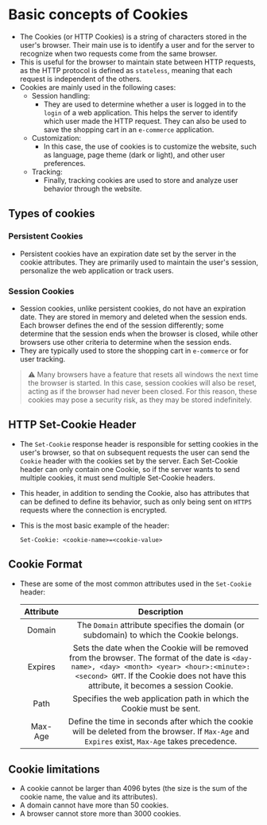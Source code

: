 # Basic concepts of Cookies

* The Cookies (or HTTP Cookies) is a string of characters stored in the user's browser. Their main use is to identify a user and for the server to recognize when two requests come from the same browser.
* This is useful for the browser to maintain state between HTTP requests, as the HTTP protocol is defined as `stateless`, meaning that each request is independent of the others.
* Cookies are mainly used in the following cases:
  * Session handling:
    * They are used to determine whether a user is logged in to the `login` of a web application. This helps the server to identify which user made the HTTP request. They can also be used to save the shopping cart in an `e-commerce` application.
  * Customization:
    * In this case, the use of cookies is to customize the website, such as language, page theme (dark or light), and other user preferences.
  * Tracking:
    * Finally, tracking cookies are used to store and analyze user behavior through the website.

## Types of cookies

### Persistent Cookies

* Persistent cookies have an expiration date set by the server in the cookie attributes. They are primarily used to maintain the user's session, personalize the web application or track users.

### Session Cookies

* Session cookies, unlike persistent cookies, do not have an expiration date. They are stored in memory and deleted when the session ends. Each browser defines the end of the session differently; some determine that the session ends when the browser is closed, while other browsers use other criteria to determine when the session ends.
* They are typically used to store the shopping cart in `e-commerce` or for user tracking.

> :warning: Many browsers have a feature that resets all windows the next time the browser is started. In this case, session cookies will also be reset, acting as if the browser had never been closed. For this reason, these cookies may pose a security risk, as they may be stored indefinitely.

## HTTP Set-Cookie Header

* The `Set-Cookie` response header is responsible for setting cookies in the user's browser, so that on subsequent requests the user can send the `Cookie` header with the cookies set by the server. Each Set-Cookie header can only contain one Cookie, so if the server wants to send multiple cookies, it must send multiple Set-Cookie headers.
* This header, in addition to sending the Cookie, also has attributes that can be defined to define its behavior, such as only being sent on `HTTPS` requests where the connection is encrypted.
* This is the most basic example of the header:

  ```
  Set-Cookie: <cookie-name>=<cookie-value>
  ```

## Cookie Format

* These are some of the most common attributes used in the `Set-Cookie` header:

  |Attribute|Description|
  |:--:|:--:|
  |Domain|The `Domain` attribute specifies the domain (or subdomain) to which the Cookie belongs.|
  |Expires|Sets the date when the Cookie will be removed from the browser. The format of the date is `<day-name>, <day> <month> <year> <hour>:<minute>:<second> GMT`. If the Cookie does not have this attribute, it becomes a session Cookie.|
  |Path|Specifies the web application path in which the Cookie must be sent.|
  |Max-Age|Define the time in seconds after which the cookie will be deleted from the browser. If `Max-Age` and `Expires` exist, `Max-Age` takes precedence.|

## Cookie limitations

* A cookie cannot be larger than 4096 bytes (the size is the sum of the cookie name, the value and its attributes).
* A domain cannot have more than 50 cookies.
* A browser cannot store more than 3000 cookies.

